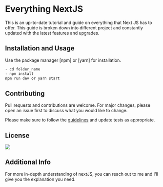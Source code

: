 # Everything NextJS

This is an up-to-date tutorial and guide on everything that Next JS has to offer. This guide is broken down into different project and constantly updated with the latest features and upgrades.

## Installation and Usage

Use the package manager [npm] or [yarn] for installation.

```bash
- cd folder_name
- npm install
npm run dev or yarn start
```

## Contributing

Pull requests and contributions are welcome. For major changes, please open an issue first to discuss what you would like to change.

Please make sure to follow the <a href="https://github.com/drmacsika/Everything-NextJS/blob/master/CONTRIBUTING.md">guidelines</a> and update tests as appropriate.

## License

<img src="https://camo.githubusercontent.com/80163f7b2e90d10162f1b595c71e432e245537c055de2dcf49846b5af8ab786a/687474703a2f2f6d6972726f72732e6372656174697665636f6d6d6f6e732e6f72672f70726573736b69742f627574746f6e732f38387833312f7376672f63632d7a65726f2e737667">

## Additional Info

For more in-depth understanding of nextJS, you can reach out to me and I'll give you the explanation you need.
